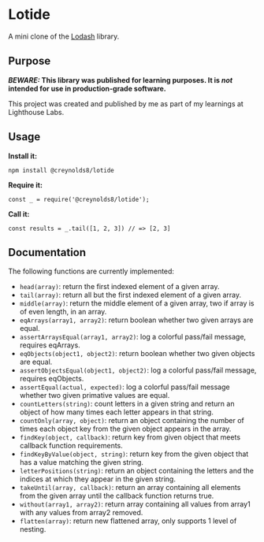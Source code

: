 # Lotide

A mini clone of the [Lodash](https://lodash.com) library.

## Purpose

**_BEWARE:_ This library was published for learning purposes. It is _not_ intended for use in production-grade software.**

This project was created and published by me as part of my learnings at Lighthouse Labs.

## Usage

**Install it:**

`npm install @creynolds8/lotide`

**Require it:**

`const _ = require('@creynolds8/lotide');`

**Call it:**

`const results = _.tail([1, 2, 3]) // => [2, 3]`

## Documentation

The following functions are currently implemented:

- `head(array)`: return the first indexed element of a given array.
- `tail(array)`: return all but the first indexed element of a given array.
- `middle(array)`: return the middle element of a given array, two if array is of even length, in an array.
- `eqArrays(array1, array2)`: return boolean whether two given arrays are equal.
- `assertArraysEqual(array1, array2)`: log a colorful pass/fail message, requires eqArrays.
- `eqObjects(object1, object2)`: return boolean whether two given objects are equal.
- `assertObjectsEqual(object1, object2)`: log a colorful pass/fail message, requires eqObjects.
- `assertEqual(actual, expected)`: log a colorful pass/fail message whether two given primative values are equal.
- `countLetters(string)`: count letters in a given string and return an object of how many times each letter appears in that string.
- `countOnly(array, object)`: return an object containing the number of times each object key from the given object appears in the array.
- `findKey(object, callback)`: return key from given object that meets callback function requirements.
- `findKeyByValue(object, string)`: return key from the given object that has a value matching the given string.
- `letterPositions(string)`: return an object containing the letters and the indices at which they appear in the given string.
- `takeUntil(array, callback)`: return an array containing all elements from the given array until the callback function returns true.
- `without(array1, array2)`: return array containing all values from array1 with any values from array2 removed.
- `flatten(array)`: return new flattened array, only supports 1 level of nesting.